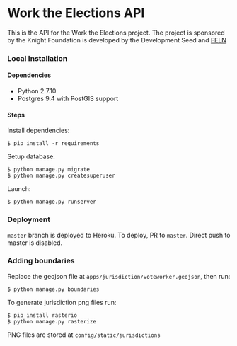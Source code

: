 # Work the Elections API

This is the API for the Work the Elections project. The project is sponsored by the Knight Foundation is developed by the Development Seed and [FELN](http://fairelectionsnetwork.com/)

### Local Installation

#### Dependencies

- Python 2.7.10
- Postgres 9.4 with PostGIS support

#### Steps

Install dependencies:

    $ pip install -r requirements

Setup database:

    $ python manage.py migrate
    $ python manage.py createsuperuser

Launch:

    $ python manage.py runserver

### Deployment

`master` branch is deployed to Heroku. To deploy, PR to `master`. Direct push to master is disabled.

### Adding boundaries

Replace the geojson file at `apps/jurisdiction/voteworker.geojson`, then run:

    $ python manage.py boundaries

To generate jurisdiction png files run:

    $ pip install rasterio
    $ python manage.py rasterize

PNG files are stored at `config/static/jurisdictions`
